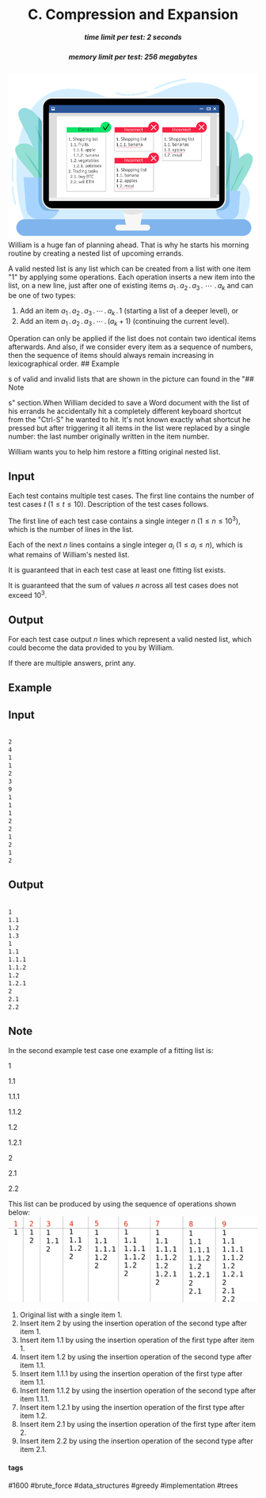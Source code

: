 <h1 style='text-align: center;'> C. Compression and Expansion</h1>

<h5 style='text-align: center;'>time limit per test: 2 seconds</h5>
<h5 style='text-align: center;'>memory limit per test: 256 megabytes</h5>

 ![](images/be863dfe117476934434a272b0d0329429bbe2e0.png) William is a huge fan of planning ahead. That is why he starts his morning routine by creating a nested list of upcoming errands.

A valid nested list is any list which can be created from a list with one item "1" by applying some operations. Each operation inserts a new item into the list, on a new line, just after one of existing items $a_1 \,.\, a_2 \,.\, a_3 \,.\, \,\cdots\, \,.\,a_k$ and can be one of two types: 

1. Add an item $a_1 \,.\, a_2 \,.\, a_3 \,.\, \cdots \,.\, a_k \,.\, 1$ (starting a list of a deeper level), or
2. Add an item $a_1 \,.\, a_2 \,.\, a_3 \,.\, \cdots \,.\, (a_k + 1)$ (continuing the current level).

 Operation can only be applied if the list does not contain two identical items afterwards. And also, if we consider every item as a sequence of numbers, then the sequence of items should always remain increasing in lexicographical order. ## Example

s of valid and invalid lists that are shown in the picture can found in the "## Note

s" section.When William decided to save a Word document with the list of his errands he accidentally hit a completely different keyboard shortcut from the "Ctrl-S" he wanted to hit. It's not known exactly what shortcut he pressed but after triggering it all items in the list were replaced by a single number: the last number originally written in the item number.

William wants you to help him restore a fitting original nested list.

## Input

Each test contains multiple test cases. The first line contains the number of test cases $t$ ($1 \le t \le 10$). Description of the test cases follows.

The first line of each test case contains a single integer $n$ ($1 \le n \le 10^3$), which is the number of lines in the list.

Each of the next $n$ lines contains a single integer $a_i$ ($1 \le a_i \le n$), which is what remains of William's nested list.

It is guaranteed that in each test case at least one fitting list exists.

It is guaranteed that the sum of values $n$ across all test cases does not exceed $10^3$.

## Output

For each test case output $n$ lines which represent a valid nested list, which could become the data provided to you by William.

If there are multiple answers, print any.

## Example

## Input


```

2
4
1
1
2
3
9
1
1
1
2
2
1
2
1
2

```
## Output


```

1
1.1
1.2
1.3
1
1.1
1.1.1
1.1.2
1.2
1.2.1
2
2.1
2.2

```
## Note

In the second example test case one example of a fitting list is:

1

1.1 

1.1.1

1.1.2

1.2

1.2.1

2

2.1

2.2

This list can be produced by using the sequence of operations shown below: ![](images/a737c02b3b715a4f7b2bf00547f90825a66c1163.png) 

1. Original list with a single item $1$.
2. Insert item $2$ by using the insertion operation of the second type after item $1$.
3. Insert item $1.1$ by using the insertion operation of the first type after item $1$.
4. Insert item $1.2$ by using the insertion operation of the second type after item $1.1$.
5. Insert item $1.1.1$ by using the insertion operation of the first type after item $1.1$.
6. Insert item $1.1.2$ by using the insertion operation of the second type after item $1.1.1$.
7. Insert item $1.2.1$ by using the insertion operation of the first type after item $1.2$.
8. Insert item $2.1$ by using the insertion operation of the first type after item $2$.
9. Insert item $2.2$ by using the insertion operation of the second type after item $2.1$.


#### tags 

#1600 #brute_force #data_structures #greedy #implementation #trees 